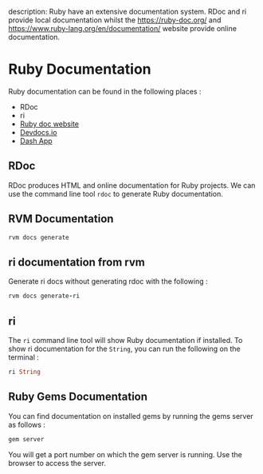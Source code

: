 description: Ruby have an extensive documentation system. RDoc and ri provide local documentation whilst the https://ruby-doc.org/ and https://www.ruby-lang.org/en/documentation/ website provide online documentation.

# Ruby Documentation

Ruby documentation can be found in the following places :

* RDoc
* ri
* [Ruby doc website](http://ruby-doc.org/)
* [Devdocs.io](http://devdocs.io/ruby~2.4/)
* [Dash App](https://kapeli.com/dash)

## RDoc

RDoc produces HTML and online documentation for Ruby projects. We can use the command line tool `rdoc` to generate Ruby documentation.

## RVM Documentation

```ruby
rvm docs generate
```

## ri documentation from rvm

Generate ri docs without generating rdoc with the following :

```ruby
rvm docs generate-ri
```

## ri

The `ri` command line tool will show Ruby documentation if installed. To show ri documentation for the `String`, you can run the following on the terminal :

```ruby
ri String
```

## Ruby Gems Documentation

You can find documentation on installed gems by running the gems server as follows :

```ruby
gem server
```

You will get a port number on which the gem server is running. Use the browser to access the server.